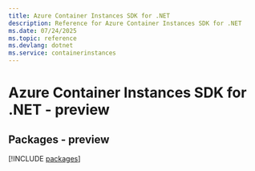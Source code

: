 ```yaml
---
title: Azure Container Instances SDK for .NET
description: Reference for Azure Container Instances SDK for .NET
ms.date: 07/24/2025
ms.topic: reference
ms.devlang: dotnet
ms.service: containerinstances
---
```

# Azure Container Instances SDK for .NET - preview
## Packages - preview
[!INCLUDE [packages](container-instances-index.md)]